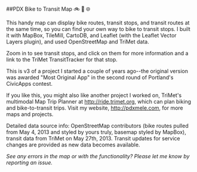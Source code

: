 ##PDX Bike to Transit Map 
:bike:  :bus:  :globe_with_meridians:

This handy map can display bike routes, transit stops, and transit routes at the same time, so you can find your own way to bike to transit stops. I built it with MapBox, TileMill, CartoDB, and Leaflet (with the Leaflet Vector Layers plugin), and used OpenStreetMap and TriMet data.

Zoom in to see transit stops, and click on them for more information and a link to the TriMet TransitTracker for that stop.

This is v3 of a project I started a couple of years ago--the original version was awarded "Most Original App" in the second round of Portland's CivicApps contest.

If you like this, you might also like another project I worked on, TriMet's multimodal Map Trip Planner at http://ride.trimet.org, which can plan biking and bike-to-transit trips. Visit my website, http://pdxmele.com, for more maps and projects.

Detailed data source info: OpenStreetMap contributors (bike routes pulled from May 4, 2013 and styled by yours truly, basemap styled by MapBox), transit data from TriMet on May 27th, 2013. Transit updates for service changes are provided as new data becomes available. 

*See any errors in the map or with the functionality? Please let me know by reporting an issue.*
